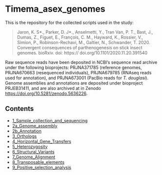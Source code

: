 # Timema_asex_genomes

This is the repository for the collected scripts used in the study:

>Jaron, K. S*., Parker, D. J*., Anselmetti, Y., Tran Van, P. T., Bast, J., Dumas,  Z., Figuet, E., François, C. M., Hayward, K., Rossier, V., Simion, P., Robinson-Rechavi,  M., Galtier, N., Schwander, T. 2020. Convergent consequences of parthenogenesis on stick insect genomes. bioRxiv. doi: https:// doi.org/10.1101/2020.11.20.391540

Raw sequence reads have been deposited in NCBI’s sequence read archive under the following bioprojects: PRJNA371785 (reference genomes, PRJNA670663 (resequenced individuals), PRJNA679785 (RNAseq reads used for annotation), and PRJNA673001 (PacBio reads for _T. douglasi_). Genome assemblies and annotations are deposited under bioproject PRJEB31411, and are also archived at in Zenodo https://doi.org/10.5281/zenodo.5636226.


## Contents 

* [1_Sample_collection_and_sequencing](1_Sample_collection_and_sequencing)
* [2a_Genome_assembly](2a_Genome_assembly)
* [2b_Annotation](2b_Annotation)
* [3_Orthologs](3_Orthologs)
* [4_Horizontal_Gene_Transfers](4_Horizontal_Gene_Transfers)
* [5_Heterozygosity](5_Heterozygosity)
* [6_Structural_Variants](6_Structural_Variants)
* [7_Genome_Alignment](7_Genome_Alignment)
* [8_Transposable_elements](8_Transposable_elements)
* [9_Positive_selection_analysis](9_Positive_selection_analysis)

